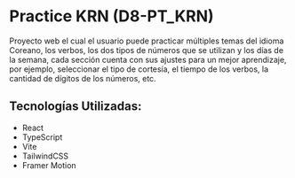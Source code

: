 # Practice KRN (D8-PT_KRN)
Proyecto web el cual el usuario puede practicar múltiples temas del idioma Coreano, los verbos, los dos tipos de números que se utilizan y los días de la semana, cada sección cuenta con sus ajustes para un mejor aprendizaje, por ejemplo, seleccionar el tipo de cortesía, el tiempo de los verbos, la cantidad de dígitos de los números, etc. 

## Tecnologías Utilizadas:
- React
- TypeScript
- Vite
- TailwindCSS
- Framer Motion
